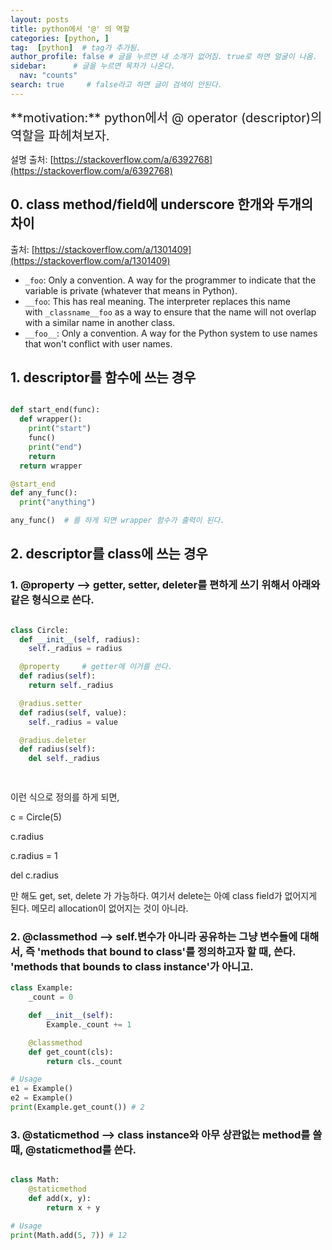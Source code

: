 ```yaml
---
layout: posts
title: python에서 '@' 의 역할
categories: [python, ]
tag:  [python]  # tag가 추가됨.
author_profile: false # 글을 누르면 내 소개가 없어짐. true로 하면 얼굴이 나옴.
sidebar:      # 글을 누르면 목차가 나온다.
  nav: "counts" 
search: true     # false라고 하면 글이 검색이 안된다.
---
```


<div class="notice--info" markdown="1" style='font-size: 20px'>
**motivation:**  python에서 @ operator (descriptor)의 역할을 파헤쳐보자.
</div>

설명 출처: [https://stackoverflow.com/a/6392768](https://stackoverflow.com/a/6392768)



## 0. class method/field에 underscore 한개와 두개의 차이

출처: [https://stackoverflow.com/a/1301409](https://stackoverflow.com/a/1301409)

- `_foo`: Only a convention. A way for the programmer to indicate that the variable is private (whatever that means in Python).
- `__foo`: This has real meaning. The interpreter replaces this name with `_classname__foo` as a way to ensure that the name will not overlap with a similar name in another class.
- `__foo__`: Only a convention. A way for the Python system to use names that won't conflict with user names.




## 1. descriptor를 함수에 쓰는 경우
``` python

def start_end(func):
  def wrapper():
    print("start")
    func()
	print("end")
	return 
  return wrapper

@start_end
def any_func():
  print("anything")

any_func()  # 를 하게 되면 wrapper 함수가 출력이 된다.
```


## 2. descriptor를 class에 쓰는 경우


### 1. @property --> getter, setter, deleter를 편하게 쓰기 위해서 아래와 같은 형식으로 쓴다.

``` python

class Circle:
  def __init__(self, radius):
    self._radius = radius

  @property     # getter에 이거를 쓴다.
  def radius(self):
    return self._radius

  @radius.setter
  def radius(self, value):
    self._radius = value

  @radius.deleter
  def radius(self):
    del self._radius

  
```
이런 식으로 정의를 하게 되면,

c = Circle(5)

c.radius

c.radius = 1

del c.radius

만 해도 get, set, delete 가 가능하다. 여기서 delete는 아예 class field가 없어지게 된다. 메모리 allocation이 없어지는 것이 아니라.

### 2. @classmethod --> self.변수가 아니라 공유하는 그냥 변수들에 대해서, 즉 'methods that bound to class'를 정의하고자 할 때, 쓴다. 'methods that bounds to class instance'가 아니고.

``` python
class Example:
    _count = 0

    def __init__(self):
        Example._count += 1

    @classmethod
    def get_count(cls):
        return cls._count

# Usage
e1 = Example()
e2 = Example()
print(Example.get_count()) # 2

```



### 3. @staticmethod --> class instance와 아무 상관없는 method를 쓸 때, @staticmethod를 쓴다.

``` python

class Math:
    @staticmethod
    def add(x, y):
        return x + y

# Usage
print(Math.add(5, 7)) # 12

```

